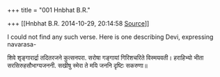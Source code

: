 +++
title = "001 Hnbhat B.R."

+++
[[Hnbhat B.R.	2014-10-29, 20:14:58 [Source](https://groups.google.com/g/samskrita/c/6MxecprgGwQ)]]



I could not find any such verse. Here is one describing Devi, expressing navarasa-

  

शिवे शृङ्गारार्द्रा तदितरजने कुत्सनपरा. सरोषा गङ्गायां गिरिशचरिते विस्मयवती। हराहिभ्यो भीता सरसिरुहसौभाग्यजननी. सखीषु स्मेरा ते मयि जननि दृष्टिः सकरुणा॥

  



